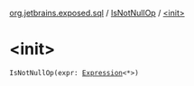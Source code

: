 [org.jetbrains.exposed.sql](../index.md) / [IsNotNullOp](index.md) / [&lt;init&gt;](.)

# &lt;init&gt;

`IsNotNullOp(expr: `[`Expression`](../-expression/index.md)`<*>)`